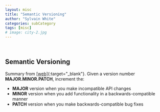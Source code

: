 ```yaml
---
layout: misc
title: "Semantic Versioning"
author: "Sylvain White"
categories: subCategory
tags: [misc]
# image: city-2.jpg
---
```

<br/>

## Semantic Versioning

Summary from [[web]](https://semver.org/){:target="_blank"}.
 Given a version number **MAJOR.MINOR.PATCH**, increment the:

* **MAJOR** version when you make incompatible API changes
* **MINOR** version when you add functionality in a backwards-compatible manner
* **PATCH** version when you make backwards-compatible bug fixes
